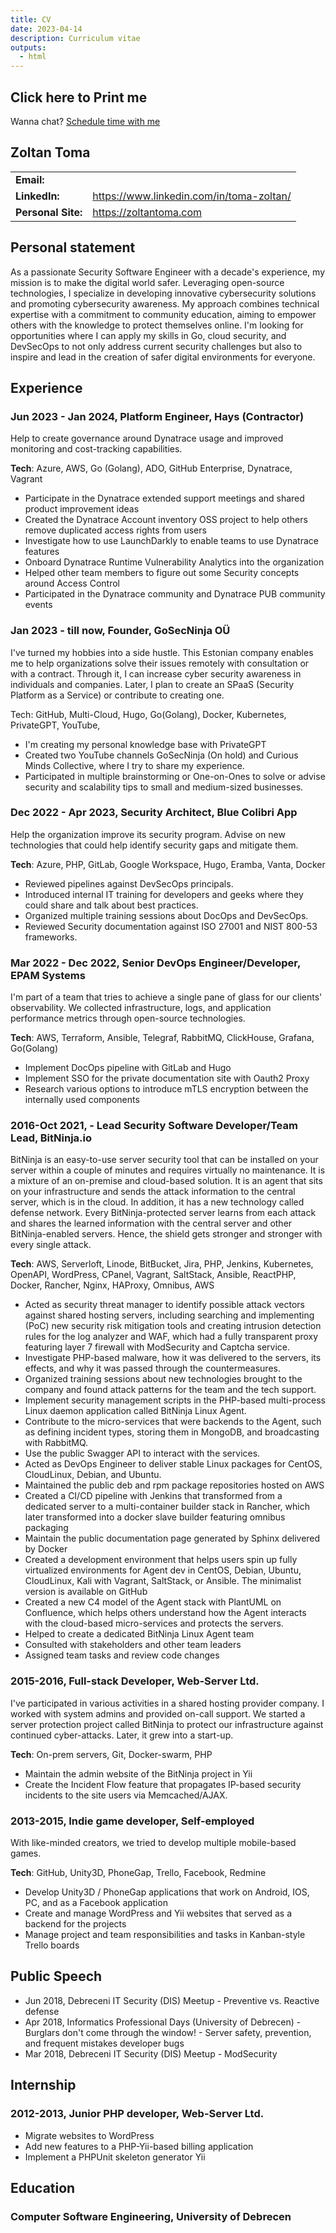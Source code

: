```yaml
---
title: CV
date: 2023-04-14
description: Curriculum vitae
outputs:
  - html
---
```


<div id="printableArea" class="noPrint">
      <h2 onclick="printDiv('article')"/><i class="fa fa-print" style="font-size:24px"></i> Click here to Print me <i class="fa fa-print" style="font-size:24px"></i></h2>

<!-- Calendly link widget begin -->
<link href="https://assets.calendly.com/assets/external/widget.css" rel="stylesheet">
<script src="https://assets.calendly.com/assets/external/widget.js" type="text/javascript" async></script>
<!-- Calendly link widget end -->

Wanna chat? <a href="" onclick="Calendly.initPopupWidget({url: 'https://calendly.com/zoltantoma87/one-on-one'});return false;">Schedule time with me</a>

</div>
<script src="/js/printme.js"></script>

## Zoltan Toma

|                    |                                                                                                                                                                                                                                     |
| ------------------ | ----------------------------------------------------------------------------------------------------------------------------------------------------------------------------------------------------------------------------------- |
| **Email:**         | <a href="#" class="cryptedmail" data-name="zoltantoma87" data-domain="gmail" data-tld="com" onclick="window.location.href = 'mailto:' + this.dataset.name + '@' + this.dataset.domain + '.' + this.dataset.tld; return false;"></a> |
| **LinkedIn:**      | https://www.linkedin.com/in/toma-zoltan/                                                                                                                                                                                            |
| **Personal Site:** | https://zoltantoma.com                                                                                                                                                                                                              |

## Personal statement

As a passionate Security Software Engineer with a decade's experience, my mission is to make the digital world safer. Leveraging open-source technologies, I specialize in developing innovative cybersecurity solutions and promoting cybersecurity awareness. My approach combines technical expertise with a commitment to community education, aiming to empower others with the knowledge to protect themselves online. I'm looking for opportunities where I can apply my skills in Go, cloud security, and DevSecOps to not only address current security challenges but also to inspire and lead in the creation of safer digital environments for everyone.

## Experience

### Jun 2023 - Jan 2024, Platform Engineer, Hays (Contractor)

Help to create governance around Dynatrace usage and improved monitoring and cost-tracking capabilities.

**Tech**: Azure, AWS, Go (Golang), ADO, GitHub Enterprise, Dynatrace, Vagrant

- Participate in the Dynatrace extended support meetings and shared product improvement ideas
- Created the Dynatrace Account inventory OSS project to help others remove duplicated access rights from users
- Investigate how to use LaunchDarkly to enable teams to use Dynatrace features
- Onboard Dynatrace Runtime Vulnerability Analytics into the organization
- Helped other team members to figure out some Security concepts around Access Control
- Participated in the Dynatrace community and Dynatrace PUB community events

### Jan 2023 - till now, Founder, GoSecNinja OÜ

I've turned my hobbies into a side hustle. This Estonian company enables me to help organizations solve their issues remotely with consultation or with a contract. Through it, I can increase cyber security awareness in individuals and companies. Later, I plan to create an SPaaS (Security Platform as a Service) or contribute to creating one.

Tech: GitHub, Multi-Cloud, Hugo, Go(Golang), Docker, Kubernetes, PrivateGPT, YouTube,

- I'm creating my personal knowledge base with PrivateGPT
- Created two YouTube channels GoSecNinja (On hold) and Curious Minds Collective, where I try to share my experience.
- Participated in multiple brainstorming or One-on-Ones to solve or advise security and scalability tips to small and medium-sized businesses.

### Dec 2022 - Apr 2023, Security Architect, Blue Colibri App

Help the organization improve its security program. Advise on new technologies that could help identify security gaps and mitigate them.

**Tech**: Azure, PHP, GitLab, Google Workspace, Hugo, Eramba, Vanta, Docker

- Reviewed pipelines against DevSecOps principals.
- Introduced internal IT training for developers and geeks where they could share and talk about best practices.
- Organized multiple training sessions about DocOps and DevSecOps.
- Reviewed Security documentation against ISO 27001 and NIST 800-53 frameworks.

### Mar 2022 - Dec 2022, Senior DevOps Engineer/Developer, EPAM Systems

I'm part of a team that tries to achieve a single pane of glass for our
clients' observability. We collected infrastructure, logs, and application performance metrics through open-source technologies.

**Tech**: AWS, Terraform, Ansible, Telegraf, RabbitMQ, ClickHouse, Grafana, Go(Golang)

- Implement DocOps pipeline with GitLab and Hugo
- Implement SSO for the private documentation site with Oauth2 Proxy
- Research various options to introduce mTLS encryption between the internally used components

### 2016-Oct 2021, - Lead Security Software Developer/Team Lead, BitNinja.io

BitNinja is an easy-to-use server security tool that can be installed on your server within a couple of minutes and requires virtually no maintenance. It is a mixture of an on-premise and cloud-based solution. It is an agent that sits on your infrastructure and sends the attack information to the central server, which is in the cloud. In addition, it has a new technology called defense network. Every BitNinja-protected server learns from each attack and shares the learned information with the central server and other BitNinja-enabled servers. Hence, the shield gets stronger and stronger with every single attack.

**Tech**: AWS, Serverloft, Linode, BitBucket, Jira, PHP, Jenkins, Kubernetes, OpenAPI, WordPress, CPanel, Vagrant, SaltStack, Ansible, ReactPHP, Docker, Rancher, Nginx, HAProxy, Omnibus, AWS

- Acted as security threat manager to identify possible attack vectors against shared hosting servers, including searching and implementing (PoC) new security risk mitigation tools and creating intrusion detection rules for the log analyzer and WAF, which had a fully transparent proxy featuring layer 7 firewall with ModSecurity and Captcha service.
- Investigate PHP-based malware, how it was delivered to the servers, its effects, and why it was passed through the countermeasures.
- Organized training sessions about new technologies brought to the company and found attack patterns for the team and the tech support.
- Implement security management scripts in the PHP-based multi-process Linux daemon application called BitNinja Linux Agent.
- Contribute to the micro-services that were backends to the Agent, such as defining incident types, storing them in MongoDB, and broadcasting with RabbitMQ.
- Use the public Swagger API to interact with the services.
- Acted as DevOps Engineer to deliver stable Linux packages for CentOS, CloudLinux, Debian, and Ubuntu.
- Maintained the public deb and rpm package repositories hosted on AWS
- Created a CI/CD pipeline with Jenkins that transformed from a dedicated server to a multi-container builder stack in Rancher, which later transformed into a docker slave builder featuring omnibus packaging
- Maintain the public documentation page generated by Sphinx delivered by Docker
- Created a development environment that helps users spin up fully virtualized environments for Agent dev in CentOS, Debian, Ubuntu, CloudLinux, Kali with Vagrant, SaltStack, or Ansible. The minimalist version is available on GitHub
- Created a new C4 model of the Agent stack with PlantUML on Confluence, which helps others understand how the Agent interacts with the cloud-based micro-services and protects the servers.
- Helped to create a dedicated BitNinja Linux Agent team
- Consulted with stakeholders and other team leaders
- Assigned team tasks and review code changes

### 2015-2016, Full-stack Developer, Web-Server Ltd.

I've participated in various activities in a shared hosting provider company. I worked with system admins and provided on-call support. We started a server protection project called BitNinja to protect our infrastructure against continued cyber-attacks. Later, it grew into a start-up.

**Tech**: On-prem servers, Git, Docker-swarm, PHP

- Maintain the admin website of the BitNinja project in Yii
- Create the Incident Flow feature that propagates IP-based security incidents to the site users via Memcached/AJAX.

### 2013-2015, Indie game developer, Self-employed

With like-minded creators, we tried to develop multiple mobile-based games.

**Tech**: GitHub, Unity3D, PhoneGap, Trello, Facebook, Redmine

- Develop Unity3D / PhoneGap applications that work on Android, IOS, PC, and as a Facebook application
- Create and manage WordPress and Yii websites that served as a backend for the projects
- Manage project and team responsibilities and tasks in Kanban-style Trello boards

## Public Speech

- Jun 2018, Debreceni IT Security (DIS) Meetup - Preventive vs. Reactive defense
- Apr 2018, Informatics Professional Days (University of Debrecen) - Burglars don't come through the window! - Server safety, prevention, and frequent mistakes developer bugs
- Mar 2018, Debreceni IT Security (DIS) Meetup - ModSecurity

## Internship

### 2012-2013, Junior PHP developer, Web-Server Ltd.

- Migrate websites to WordPress
- Add new features to a PHP-Yii-based billing application
- Implement a PHPUnit skeleton generator Yii

## Education

### Computer Software Engineering, University of Debrecen
